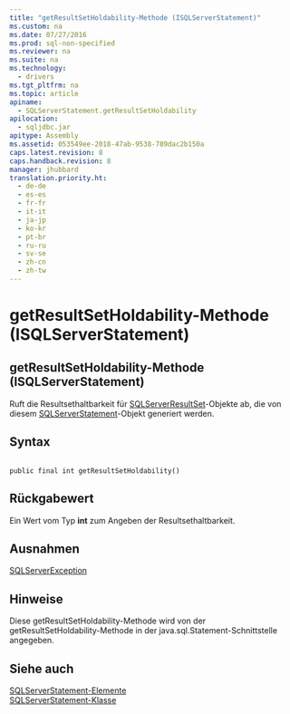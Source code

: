 ```yaml
---
title: "getResultSetHoldability-Methode (ISQLServerStatement)"
ms.custom: na
ms.date: 07/27/2016
ms.prod: sql-non-specified
ms.reviewer: na
ms.suite: na
ms.technology: 
  - drivers
ms.tgt_pltfrm: na
ms.topic: article
apiname: 
  - SQLServerStatement.getResultSetHoldability
apilocation: 
  - sqljdbc.jar
apitype: Assembly
ms.assetid: 053549ee-2018-47ab-9538-789dac2b150a
caps.latest.revision: 8
caps.handback.revision: 8
manager: jhubbard
translation.priority.ht: 
  - de-de
  - es-es
  - fr-fr
  - it-it
  - ja-jp
  - ko-kr
  - pt-br
  - ru-ru
  - sv-se
  - zh-cn
  - zh-tw
---
```

# getResultSetHoldability-Methode (ISQLServerStatement)
    
## getResultSetHoldability\-Methode \(ISQLServerStatement\)  
 Ruft die Resultsethaltbarkeit für [SQLServerResultSet](../content/SQLServerResultSet-Class.md)\-Objekte ab, die von diesem [SQLServerStatement](../content/SQLServerStatement-Class.md)\-Objekt generiert werden.  
  
## Syntax  
  
```  
  
public final int getResultSetHoldability()  
```  
  
## Rückgabewert  
 Ein Wert vom Typ **int** zum Angeben der Resultsethaltbarkeit.  
  
## Ausnahmen  
 [SQLServerException](../content/SQLServerException-Class.md)  
  
## Hinweise  
 Diese getResultSetHoldability\-Methode wird von der getResultSetHoldability\-Methode in der java.sql.Statement\-Schnittstelle angegeben.  
  
## Siehe auch  
 [SQLServerStatement-Elemente](../content/SQLServerStatement-Members.md)   
 [SQLServerStatement-Klasse](../content/SQLServerStatement-Class.md)  
  
  